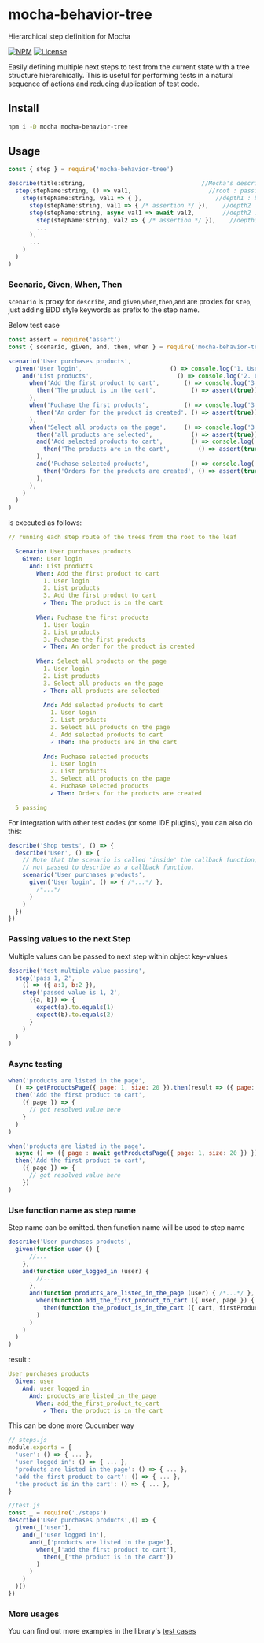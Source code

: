# mocha-behavior-tree

Hierarchical step definition for Mocha

[![NPM](http://img.shields.io/npm/v/mocha-behavior-tree.svg?style=flat-square)](https://npmjs.org/package/mocha-behavior-tree)
[![License](http://img.shields.io/npm/l/mocha-behavior-tree.svg?style=flat-square)](https://github.com/cj-p/mocha-behavior-tree)

Easily defining multiple next steps to test from the current state with a tree structure hierarchically.
This is useful for performing tests in a natural sequence of actions and reducing duplication of test code.

## Install
```sh
npm i -D mocha mocha-behavior-tree
```

## Usage

```js
const { step } = require('mocha-behavior-tree')

describe(title:string,                                 //Mocha's describe
  step(stepName:string, () => val1,                      //root : passing value to next step
    step(stepName:string, val1 => { },                     //depth1 : bypass the value when return nothing
      step(stepName:string, val1 => { /* assertion */ }),    //depth2
      step(stepName:string, async val1 => await val2,        //depth2 : async step
        step(stepName:string, val2 => { /* assertion */ }),    //depth3
        ...
      ),       
      ...
    )
  )    
)
```

### Scenario, Given, When, Then

`scenario` is proxy for `describe`, and `given`,`when`,`then`,`and` are proxies for `step`, just adding BDD style keywords as prefix to the step name.

Below test case

```js
const assert = require('assert')
const { scenario, given, and, then, when } = require('mocha-behavior-tree')

scenario('User purchases products',
  given('User login',                         () => console.log('1. User login'),
    and('List products',                        () => console.log('2. List products'),
      when('Add the first product to cart',       () => console.log('3. Add the first product to cart'),
        then('The product is in the cart',          () => assert(true))
      ),
      when('Puchase the first products',          () => console.log('3. Puchase the first products'),
        then('An order for the product is created', () => assert(true))
      ),
      when('Select all products on the page',     () => console.log('3. Select all products on the page'),
        then('all products are selected',           () => assert(true)),
        and('Add selected products to cart',        () => console.log('4. Add selected products to cart'),
          then('The products are in the cart',        () => assert(true))
        ),
        and('Puchase selected products',            () => console.log('4. Puchase selected products'),
          then('Orders for the products are created', () => assert(true))
        ),
      ),
    )
  )
)

```

is executed as follows:

```yaml
// running each step route of the trees from the root to the leaf

  Scenario: User purchases products
    Given: User login
      And: List products
        When: Add the first product to cart
          1. User login
          2. List products
          3. Add the first product to cart
          ✓ Then: The product is in the cart
          
        When: Puchase the first products
          1. User login
          2. List products
          3. Puchase the first products
          ✓ Then: An order for the product is created
          
        When: Select all products on the page
          1. User login
          2. List products
          3. Select all products on the page
          ✓ Then: all products are selected
          
          And: Add selected products to cart
            1. User login
            2. List products
            3. Select all products on the page
            4. Add selected products to cart
            ✓ Then: The products are in the cart
            
          And: Puchase selected products
            1. User login
            2. List products
            3. Select all products on the page
            4. Puchase selected products
            ✓ Then: Orders for the products are created

  5 passing 
```

For integration with other test codes (or some IDE plugins), you can also do this:

```js
describe('Shop tests', () => {
  describe('User', () => {
    // Note that the scenario is called 'inside' the callback function, 
    // not passed to describe as a callback function.
    scenario('User purchases products', 
      given('User login', () => { /*...*/ },
        /*...*/
      )
    )
  })
})
```

### Passing values to the next Step

Multiple values can be passed to next step within object key-values

```js
describe('test multiple value passing',
  step('pass 1, 2', 
    () => ({ a:1, b:2 }),
    step('passed value is 1, 2', 
      ({a, b}) => {
        expect(a).to.equals(1)
        expect(b).to.equals(2)
      }
    )
  )
)
```

### Async testing

```js
when('products are listed in the page', 
  () => getProductsPage({ page: 1, size: 20 }).then(result => ({ page: result })), // returns promise
  then('Add the first product to cart', 
    ({ page }) => {
      // got resolved value here
    }
  )
)
```

```js
when('products are listed in the page', 
  async () => ({ page : await getProductsPage({ page: 1, size: 20 }) }), // async/await
  then('Add the first product to cart', 
    ({ page }) => {
      // got resolved value here
    })
)
```

### Use function name as step name

Step name can be omitted. then function name will be used to step name

```js
describe('User purchases products',
  given(function user () { 
      //... 
    },
    and(function user_logged_in (user) { 
        //... 
      },
      and(function products_are_listed_in_the_page (user) { /*...*/ },
        when(function add_the_first_product_to_cart ({ user, page }) { /*...*/ },
          then(function the_product_is_in_the_cart ({ cart, firstProduct }) { /*...*/ })
        )
      )
    )
  )
)
```
result :

```yaml
User purchases products
  Given: user
    And: user_logged_in
      And: products_are_listed_in_the_page
        When: add_the_first_product_to_cart
          ✓ Then: the_product_is_in_the_cart
```

This can be done more Cucumber way
```js
// steps.js
module.exports = {
  'user': () => { ... },
  'user logged in': () => { ... },
  'products are listed in the page': () => { ... },
  'add the first product to cart': () => { ... },
  'the product is in the cart': () => { ... },
}

//test.js
const _ = require('./steps')
describe('User purchases products',() => {
  given(_['user'],
    and(_['user logged in'],
      and(_['products are listed in the page'],
        when(_['add the first product to cart'],
          then(_['the product is in the cart'])
        )
      )
    )
  )()
})
```

### More usages

You can find out more examples in the library's [test cases](https://github.com/cj-p/mocha-behavior-tree/tree/master/test)
